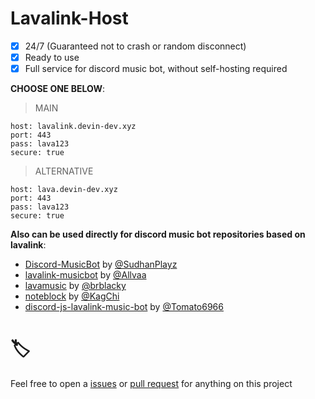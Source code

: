 # Lavalink-Host
- [x] 24/7 (Guaranteed not to crash or random disconnect)
- [x] Ready to use
- [x] Full service for discord music bot, without self-hosting required

**CHOOSE ONE BELOW**:

> MAIN
```console
host: lavalink.devin-dev.xyz
port: 443
pass: lava123
secure: true
```
> ALTERNATIVE
```console
host: lava.devin-dev.xyz
port: 443
pass: lava123
secure: true
```

**Also can be used directly for discord music bot repositories based on lavalink**:
* [Discord-MusicBot](https://github.com/SudhanPlayz/Discord-MusicBot) by [@SudhanPlayz](https://github.com/SudhanPlayz)
* [lavalink-musicbot](https://github.com/Allvaa/lavalink-musicbot) by [@Allvaa](https://github.com/Allvaa)
* [lavamusic](https://github.com/brblacky/lavamusic) by [@brblacky](https://github.com/brblacky)
* [noteblock](https://github.com/KagChi/noteblock) by [@KagChi](https://github.com/KagChi)
* [discord-js-lavalink-music-bot](https://github.com/Tomato6966/discord-js-lavalink-Music-Bot-erela-js) by [@Tomato6966](https://github.com/6966)

# 🏷️
Feel free to open a [issues](https://github.com/DevinOfficial/Lavalink-Host/issues) or [pull request](https://github.com/DevinOfficial/Lavalink-Host/pull-requests) for anything on this project
